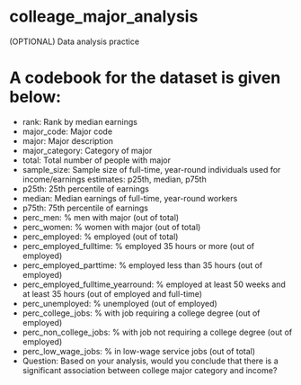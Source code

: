 # colleage_major_analysis
(OPTIONAL) Data analysis practice
# A codebook for the dataset is given below:

- rank: Rank by median earnings
- major_code: Major code
- major: Major description
- major_category: Category of major
- total: Total number of people with major
- sample_size: Sample size of full-time, year-round individuals used for income/earnings estimates: p25th, median, p75th
- p25th: 25th percentile of earnings
- median: Median earnings of full-time, year-round workers
- p75th: 75th percentile of earnings
- perc_men: % men with major (out of total)
- perc_women: % women with major (out of total)
- perc_employed: % employed (out of total)
- perc_employed_fulltime: % employed 35 hours or more (out of employed)
- perc_employed_parttime: % employed less than 35 hours (out of employed)
- perc_employed_fulltime_yearround: % employed at least 50 weeks and at least 35 hours (out of employed and full-time)
- perc_unemployed: % unemployed (out of employed)
- perc_college_jobs: % with job requiring a college degree (out of employed)
- perc_non_college_jobs: % with job not requiring a college degree (out of employed)
- perc_low_wage_jobs: % in low-wage service jobs (out of total)
- Question: Based on your analysis, would you conclude that there is a significant association between college major category and income?
